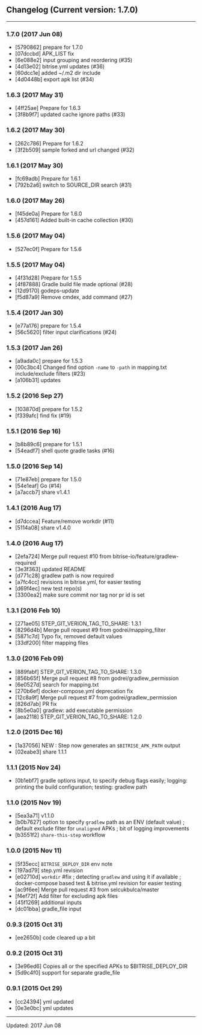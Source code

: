 ## Changelog (Current version: 1.7.0)

-----------------

### 1.7.0 (2017 Jun 08)

* [5790862] prepare for 1.7.0
* [07dccbd] APK_LIST fix
* [6e088e2] input grouping and reordering (#35)
* [4d13e02] bitrise.yml updates (#36)
* [60dcc1e] added ~/.m2 dir include
* [4d0448b] export apk list (#34)

### 1.6.3 (2017 May 31)

* [4ff25ae] Prepare for 1.6.3
* [3f8b9f7] updated cache ignore paths (#33)

### 1.6.2 (2017 May 30)

* [262c786] Prepare for 1.6.2
* [3f2b509] sample forked and url changed (#32)

### 1.6.1 (2017 May 30)

* [fc69adb] Prepare for 1.6.1
* [792b2a6] switch to SOURCE_DIR search (#31)

### 1.6.0 (2017 May 26)

* [f45de0a] Prepare for 1.6.0
* [457d161] Added built-in cache collection (#30)

### 1.5.6 (2017 May 04)

* [527ec0f] Prepare for 1.5.6

### 1.5.5 (2017 May 04)

* [4f31d28] Prepare for 1.5.5
* [4f87888] Gradle build file made optional (#28)
* [12d9170] godeps-update
* [f5d87a9] Remove cmdex, add command (#27)

### 1.5.4 (2017 Jan 30)

* [e77a176] prepare for 1.5.4
* [56c5620] filter input clarifications (#24)

### 1.5.3 (2017 Jan 26)

* [a9ada0c] prepare for 1.5.3
* [00c3bc4] Changed find option `-name` to `-path` in mapping.txt include/exclude filters (#23)
* [a106b31] updates

### 1.5.2 (2016 Sep 27)

* [103870d] prepare for 1.5.2
* [f339afc] find fix (#19)

### 1.5.1 (2016 Sep 16)

* [b8b89c6] prepare for 1.5.1
* [54eadf7] shell quote gradle tasks (#16)

### 1.5.0 (2016 Sep 14)

* [71e87eb] prepare for 1.5.0
* [54e1eaf] Go (#14)
* [a7accb7] share v1.4.1

### 1.4.1 (2016 Aug 17)

* [d7dccea] Feature/remove workdir (#11)
* [5114a08] share v1.4.0

### 1.4.0 (2016 Aug 17)

* [2efa724] Merge pull request #10 from bitrise-io/feature/gradlew-required
* [3e3f363] updated README
* [d771c28] gradlew path is now required
* [a7fc4cc] revisions in bitrise.yml, for easier testing
* [d69f4ec] new test repo(s)
* [3300ea2] make sure commit nor tag nor pr id is set

### 1.3.1 (2016 Feb 10)

* [271ae05] STEP_GIT_VERION_TAG_TO_SHARE: 1.3.1
* [8296d4b] Merge pull request #9 from godrei/mapping_filter
* [5871c7d] Typo fix, removed default values
* [33df200] filter mapping files

### 1.3.0 (2016 Feb 09)

* [889fabf] STEP_GIT_VERION_TAG_TO_SHARE: 1.3.0
* [856b65f] Merge pull request #8 from godrei/gradlew_permission
* [6e0527d] search for mapping.txt
* [270b6ef] docker-compose.yml deprecation fix
* [12c8a9f] Merge pull request #7 from godrei/gradlew_permission
* [826d7ab] PR fix
* [8b5e0a0] gradlew: add executable permission
* [aea2118] STEP_GIT_VERION_TAG_TO_SHARE: 1.2.0

### 1.2.0 (2015 Dec 16)

* [1a37056] NEW : Step now generates an `$BITRISE_APK_PATH` output
* [02eabe3] share 1.1.1

### 1.1.1 (2015 Nov 24)

* [0b1ebf7] gradle options input, to specify debug flags easily; logging: printing the build configuration; testing: gradlew path

### 1.1.0 (2015 Nov 19)

* [5ea3a71] v1.1.0
* [b0b7627] option to specify `gradlew` path as an ENV (default value) ; default exclude filter for `unaligned` APKs ; bit of logging improvements
* [b3551f2] `share-this-step` workflow

### 1.0.0 (2015 Nov 11)

* [5f35ecc] `BITRISE_DEPLOY_DIR` env note
* [197ad79] step.yml revision
* [e02710d] `workdir` #fix ; detecting `gradlew` and using it if available ; docker-compose based test & bitrise.yml revision for easier testing
* [ac9f6ee] Merge pull request #3 from selcukbulca/master
* [f4ef72f] Add filter for excluding apk files
* [45f1269] additional inputs
* [dc01bba] gradle_file input

### 0.9.3 (2015 Oct 31)

* [ee2650b] code cleared up a bit

### 0.9.2 (2015 Oct 31)

* [3e96ed6] Copies all or the specified APKs to $BITRISE_DEPLOY_DIR
* [5d9c4f0] support for separate gradle_file

### 0.9.1 (2015 Oct 29)

* [cc24394] yml updated
* [0e3e0bc] yml updates

-----------------

Updated: 2017 Jun 08